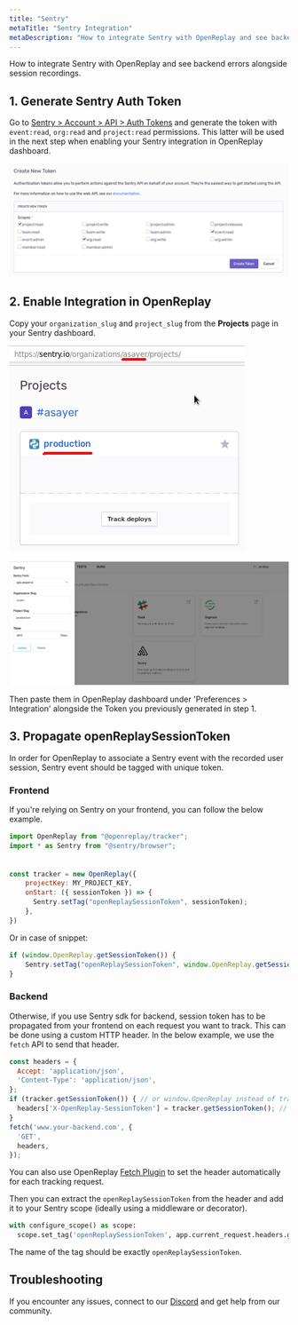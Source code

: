 ```yaml
---
title: "Sentry"
metaTitle: "Sentry Integration"
metaDescription: "How to integrate Sentry with OpenReplay and see backend errors alongside session replays."
---
```


How to integrate Sentry with OpenReplay and see backend errors alongside session recordings.

## 1. Generate Sentry Auth Token

Go to [Sentry > Account > API > Auth Tokens](https://sentry.io/settings/account/api/auth-tokens/) and generate the token with `event:read`, `org:read` and `project:read` permissions. This latter will be used in the next step when enabling your Sentry integration in OpenReplay dashboard.

![Create Token in Sentry](../static/sentry-1.png#center)

## 2. Enable Integration in OpenReplay

Copy your `organization_slug` and `project_slug` from the **Projects** page in your Sentry dashboard.

![Projects Page in Sentry](../static/sentry-2.png#center)

![Sentry Integration Form in OpenReplay](../static/sentry-3.png#center)

Then paste them in OpenReplay dashboard under 'Preferences > Integration' alongside the Token you previously generated in step 1.

## 3. Propagate openReplaySessionToken


In order for OpenReplay to associate a Sentry event with the recorded user session, Sentry event should be tagged with unique token.  

### Frontend
If you're relying on Sentry on your frontend, you can follow the below example.

```javascript
import OpenReplay from "@openreplay/tracker";
import * as Sentry from "@sentry/browser";


const tracker = new OpenReplay({
	projectKey: MY_PROJECT_KEY,
	onStart: ({ sessionToken }) => {
	  Sentry.setTag("openReplaySessionToken", sessionToken);
	},
})
```
Or in case of snippet: 
```javascript
if (window.OpenReplay.getSessionToken()) {
	Sentry.setTag("openReplaySessionToken", window.OpenReplay.getSessionToken());
}
```

### Backend

Otherwise, if you use Sentry sdk for backend, session token has to be propagated from your frontend on each request you want to track.
This can be done using a custom HTTP header. In the below example, we use the `fetch` API to send that header.

```javascript
const headers = {
  Accept: 'application/json',
  'Content-Type': 'application/json',
};
if (tracker.getSessionToken()) { // or window.OpenReplay instead of tracker if you're using the snippet
  headers['X-OpenReplay-SessionToken'] = tracker.getSessionToken(); // Inject openReplaySessionToken
}
fetch('www.your-backend.com', {
  'GET',
  headers,
});
```
You can also use OpenReplay [Fetch Plugin](/plugins/fetch) to set the header automatically for each tracking request.


Then you can extract the `openReplaySessionToken` from the header and add it to your Sentry scope (ideally using a middleware or decorator).

```python
with configure_scope() as scope:
  scope.set_tag('openReplaySessionToken', app.current_request.headers.get('X-OpenReplay-SessionToken'))
```

The name of the tag should be exactly `openReplaySessionToken`.

## Troubleshooting

If you encounter any issues, connect to our [Discord](https://discord.openreplay.com) and get help from our community.
